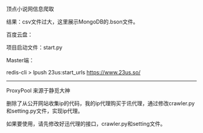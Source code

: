 顶点小说网信息爬取

结果：csv文件过大，这里展示MongoDB的.bson文件。

百度云盘：

项目启动文件：start.py

Master端：

redis-cli > lpush 23us:start_urls https://www.23us.so/

--------------------------------------------------------------------------------------------

ProxyPool 来源于静觅大神

删除了从公开网站收集ip的代码，我的ip代理购买于讯代理，通过修改crawler.py和setting.py文件，实现ip代理。

如果要使用，请先修改好迅代理的接口，crawler.py和setting文件。
